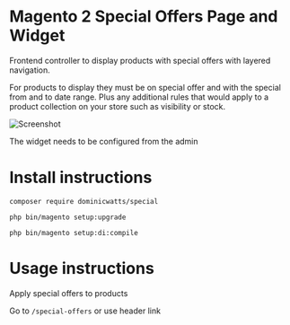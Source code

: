# Magento 2 Special Offers Page and Widget #

Frontend controller to display products with special offers with layered navigation.

For products to display they must be on special offer and with the special from and to date range.  Plus any additional rules that would apply to a product collection on your store such as visibility or stock.

![Screenshot](https://i.snag.gy/3GZ6wr.jpg)

The widget needs to be configured from the admin

# Install instructions #

`composer require dominicwatts/special`

`php bin/magento setup:upgrade`

`php bin/magento setup:di:compile`

# Usage instructions #

Apply special offers to products

Go to `/special-offers` or use header link


